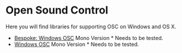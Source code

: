<h1>Open Sound Control</h1>

Here you will find libraries for supporting OSC on Windows and OS X.
<ul>
<li><a href="https://bitbucket.org/pvarcholik/bespoke.osc" target="_blank">Bespoke: Windows OSC</a> Mono Version * Needs to be tested. </li>
<li><a href="http://www.bespokesoftware.org/wordpress/?page_id=69" target="_blank">Windows OSC</a> Mono Version * Needs to be tested. </li>
</ul>
